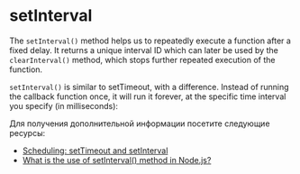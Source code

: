 # setInterval

The `setInterval()` method helps us to repeatedly execute a function after a fixed delay. It returns a unique interval ID which can later be used by the `clearInterval()` method, which stops further repeated execution of the function.

`setInterval()` is similar to setTimeout, with a difference. Instead of running the callback function once, it will run it forever, at the specific time interval you specify (in milliseconds):

Для получения дополнительной информации посетите следующие ресурсы:

- [Scheduling: setTimeout and setInterval](https://javascript.info/settimeout-setinterval)
- [What is the use of setInterval() method in Node.js?](https://www.geeksforgeeks.org/what-is-setinterval-in-javascript/)
